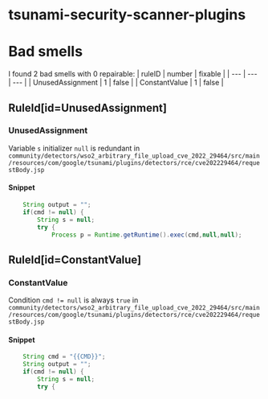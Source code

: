 # tsunami-security-scanner-plugins 
 
# Bad smells
I found 2 bad smells with 0 repairable:
| ruleID | number | fixable |
| --- | --- | --- |
| UnusedAssignment | 1 | false |
| ConstantValue | 1 | false |
## RuleId[id=UnusedAssignment]
### UnusedAssignment
Variable `s` initializer `null` is redundant
in `community/detectors/wso2_arbitrary_file_upload_cve_2022_29464/src/main/resources/com/google/tsunami/plugins/detectors/rce/cve202229464/requestBody.jsp`
#### Snippet
```java
    String output = "";
    if(cmd != null) {
        String s = null;
        try {
            Process p = Runtime.getRuntime().exec(cmd,null,null);
```

## RuleId[id=ConstantValue]
### ConstantValue
Condition `cmd != null` is always `true`
in `community/detectors/wso2_arbitrary_file_upload_cve_2022_29464/src/main/resources/com/google/tsunami/plugins/detectors/rce/cve202229464/requestBody.jsp`
#### Snippet
```java
    String cmd = "{{CMD}}";
    String output = "";
    if(cmd != null) {
        String s = null;
        try {
```


